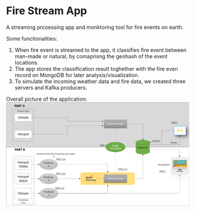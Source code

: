 # Fire Stream App

A streaming prcoessing app and monktoring tool for fire events on earth. 

Some functionalities:
1. When fire event is streamed to the app, it classifies fire event between man-made or natural, by comaprisng the geohash of the event locations.
2. The app stores the classification result toghether with the fire even record on MongoDB for later analysis/visualization.
3. To simulate the incoming weather data and fire data, we created three servers and Kafka producers. 

Overall picture of the application:
![Architecture of application](images/architecture.png)
